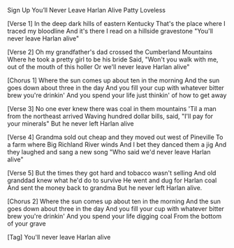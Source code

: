 Sign Up
You’ll Never Leave Harlan Alive
Patty Loveless

[Verse 1]
In the deep dark hills of eastern Kentucky
That's the place where I traced my bloodline
And it's there I read on a hillside gravestone
"You'll never leave Harlan alive"

[Verse 2]
Oh my grandfather's dad crossed the Cumberland Mountains
Where he took a pretty girl to be his bride
Said, "Won't you walk with me, out of the mouth of this holler
Or we'll never leave Harlan alive"

[Chorus 1]
Where the sun comes up about ten in the morning
And the sun goes down about three in the day
And you fill your cup with whatever bitter brew you're drinkin'
And you spend your life just thinkin' of how to get away

[Verse 3]
No one ever knew there was coal in them mountains
'Til a man from the northeast arrived
Waving hundred dollar bills, said, "I'll pay for your minerals"
But he never left Harlan alive

[Verse 4]
Grandma sold out cheap and they moved out west of Pineville
To a farm where Big Richland River winds
And I bet they danced them a jig
And they laughed and sang a new song
"Who said we'd never leave Harlan alive"

[Verse 5]
But the times they got hard and tobacco wasn't selling
And old granddad knew what he'd do to survive
He went and dug for Harlan coal
And sent the money back to grandma
But he never left Harlan alive.  

[Chorus 2]
Where the sun comes up about ten in the morning
And the sun goes down about three in the day
And you fill your cup with whatever bitter brew you're drinkin'
And you spend your life digging coal
From the bottom of your grave

[Tag]
You'll never leave Harlan alive

